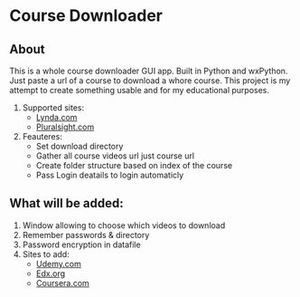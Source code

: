 # Course Downloader

## About

This is a whole course downloader GUI app. Built in Python and wxPython.
Just paste a url of a course to download a whore course.
This project is my attempt to create something usable and for my educational purposes.

1. Supported sites:
    - <a href="https://lynda.com">Lynda.com</a>
    - <a href="https://pluralsight.com">Pluralsight.com</a>
2. Feauteres:
    - Set download directory
    - Gather all course videos url just course url
    - Create folder structure based on index of the course
    - Pass Login deatails to login automaticly 
    


## What will be added:

1. Window allowing to choose which videos to download
2. Remember passwords & directory
3. Password encryption in datafile
4. Sites to add:
    - <a href="https://udemy.com">Udemy.com</a>
    - <a href="https://edx.org">Edx.org</a>
    - <a href="https://coursera.org">Coursera.com</a>

    
    
    
    
    
    
    
